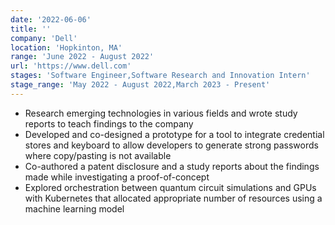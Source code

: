 ```yaml
---
date: '2022-06-06'
title: ''
company: 'Dell'
location: 'Hopkinton, MA'
range: 'June 2022 - August 2022'
url: 'https://www.dell.com'
stages: 'Software Engineer,Software Research and Innovation Intern'
stage_range: 'May 2022 - August 2022,March 2023 - Present'
---
```


- Research emerging technologies in various fields and wrote study reports to teach findings to the company
- Developed and co-designed a prototype for a tool to integrate credential stores and keyboard to allow developers to generate strong passwords where copy/pasting is not available
- Co-authored a patent disclosure and a study reports about the findings made while investigating a proof-of-concept
- Explored orchestration between quantum circuit simulations and GPUs with Kubernetes that allocated appropriate number of resources using a machine learning model